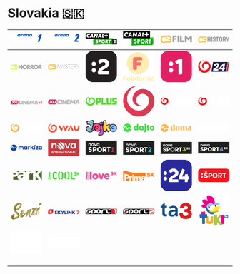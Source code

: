 # Slovakia 🇸🇰

| ![arena-sport-1] | ![arena-sport-2] | ![canal-plus-sport-2] | ![canal-plus-sport] | ![cs-film] | ![cs-history] |
|:---:|:---:|:---:|:---:|:---:|:---:|
| ![cs-horror] | ![cs-mystery] | ![dvojka] | ![folklorika] | ![jednotka] | ![joj-24] |
| ![joj-cinema-plus] | ![joj-cinema] | ![joj-plus] | ![joj] | ![joj-sport-2] | ![joj-sport] |
| ![joj-svet] | ![joj-wau] | ![jojko] | ![markiza-dajto] | ![markiza-doma] | ![markiza-krimi] |
| ![markiza] | ![nova-international] | ![nova-sport-1] | ![nova-sport-2] | ![nova-sport-3-sk] | ![nova-sport-4-sk] |
| ![park-tv] | ![prima-cool] | ![prima-love] | ![prima] | ![rtvs-24] | ![rtvs-sport] |
| ![senzi] | ![skylink-7] | ![sport1] | ![sport2] | ![ta3] | ![tuki-tv] |
| ![tv-lux] | ![tv-osem] | ![space] | ![space] | ![space] | ![space] |
| ![space] | ![space] | ![space] | ![space] | ![space] | ![space] |


[arena-sport-1]:arena-sport-1-sk.png
[arena-sport-2]:arena-sport-2-sk.png
[canal-plus-sport-2]:canal-plus-sport-2-sk.png
[canal-plus-sport]:canal-plus-sport-sk.png
[cs-film]:cs-film-sk.png
[cs-history]:cs-history-sk.png
[cs-horror]:cs-horror-sk.png
[cs-mystery]:cs-mystery-sk.png
[dvojka]:dvojka-sk.png
[folklorika]:folklorika-sk.png
[jednotka]:jednotka-sk.png
[joj-24]:joj-24-sk.png
[joj-cinema-plus]:joj-cinema-plus-sk.png
[joj-cinema]:joj-cinema-sk.png
[joj-plus]:joj-plus-sk.png
[joj]:joj-sk.png
[joj-sport-2]:joj-sport-2-sk.png
[joj-sport]:joj-sport-sk.png
[joj-svet]:joj-svet-sk.png
[joj-wau]:joj-wau-sk.png
[jojko]:jojko-sk.png
[markiza-dajto]:markiza-dajto-sk.png
[markiza-doma]:markiza-doma-sk.png
[markiza-krimi]:markiza-krimi-sk.png
[markiza]:markiza-sk.png
[nova-international]:nova-international-sk.png
[nova-sport-1]:nova-sport-1-sk.png
[nova-sport-2]:nova-sport-2-sk.png
[nova-sport-3-sk]:nova-sport-3-sk-sk.png
[nova-sport-4-sk]:nova-sport-4-sk-sk.png
[park-tv]:park-tv-sk.png
[prima-cool]:prima-cool-sk.png
[prima-love]:prima-love-sk.png
[prima]:prima-sk.png
[rtvs-24]:rtvs-24-sk.png
[rtvs-sport]:rtvs-sport-sk.png
[senzi]:senzi-sk.png
[skylink-7]:skylink-7-sk.png
[sport1]:sport1-sk.png
[sport2]:sport2-sk.png
[ta3]:ta3-sk.png
[tuki-tv]:tuki-tv-sk.png
[tv-lux]:tv-lux-sk.png
[tv-osem]:tv-osem-sk.png

[space]:../../misc/space-1500.png "Space"


